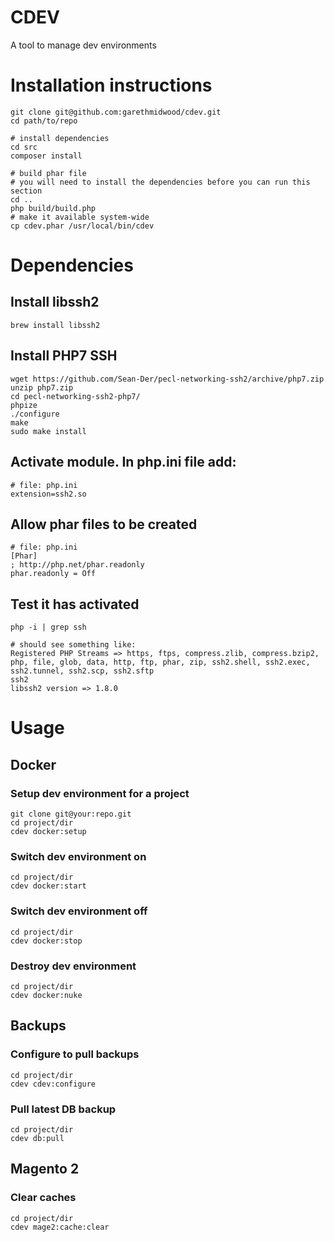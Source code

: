 # CDEV
A tool to manage dev environments

# Installation instructions
```
git clone git@github.com:garethmidwood/cdev.git
cd path/to/repo
```
```
# install dependencies
cd src
composer install
```
```
# build phar file
# you will need to install the dependencies before you can run this section
cd ..
php build/build.php
# make it available system-wide
cp cdev.phar /usr/local/bin/cdev
```


# Dependencies

## Install libssh2
```
brew install libssh2
```

## Install PHP7 SSH
```
wget https://github.com/Sean-Der/pecl-networking-ssh2/archive/php7.zip
unzip php7.zip
cd pecl-networking-ssh2-php7/
phpize
./configure
make
sudo make install
```

## Activate module. In php.ini file add:
```
# file: php.ini
extension=ssh2.so
```

## Allow phar files to be created
```
# file: php.ini
[Phar]
; http://php.net/phar.readonly
phar.readonly = Off
```

## Test it has activated
```
php -i | grep ssh

# should see something like:
Registered PHP Streams => https, ftps, compress.zlib, compress.bzip2, php, file, glob, data, http, ftp, phar, zip, ssh2.shell, ssh2.exec, ssh2.tunnel, ssh2.scp, ssh2.sftp
ssh2
libssh2 version => 1.8.0
```


# Usage

## Docker
### Setup dev environment for a project
```
git clone git@your:repo.git
cd project/dir
cdev docker:setup
```

### Switch dev environment on
```
cd project/dir
cdev docker:start
```

### Switch dev environment off
```
cd project/dir
cdev docker:stop
```

### Destroy dev environment
```
cd project/dir
cdev docker:nuke
```


## Backups
### Configure to pull backups
```
cd project/dir
cdev cdev:configure
```

### Pull latest DB backup
```
cd project/dir
cdev db:pull
```


## Magento 2
### Clear caches
```
cd project/dir
cdev mage2:cache:clear
```

